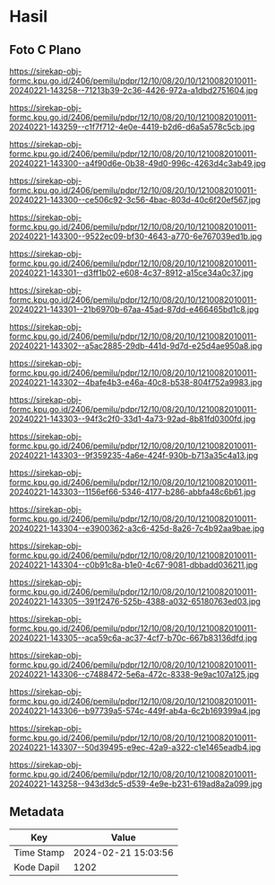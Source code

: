 # Hasil

## Foto C Plano

https://sirekap-obj-formc.kpu.go.id/2406/pemilu/pdpr/12/10/08/20/10/1210082010011-20240221-143258--71213b39-2c36-4426-972a-a1dbd2751604.jpg

https://sirekap-obj-formc.kpu.go.id/2406/pemilu/pdpr/12/10/08/20/10/1210082010011-20240221-143259--c1f7f712-4e0e-4419-b2d6-d6a5a578c5cb.jpg

https://sirekap-obj-formc.kpu.go.id/2406/pemilu/pdpr/12/10/08/20/10/1210082010011-20240221-143300--a4f90d6e-0b38-49d0-996c-4263d4c3ab49.jpg

https://sirekap-obj-formc.kpu.go.id/2406/pemilu/pdpr/12/10/08/20/10/1210082010011-20240221-143300--ce506c92-3c56-4bac-803d-40c6f20ef567.jpg

https://sirekap-obj-formc.kpu.go.id/2406/pemilu/pdpr/12/10/08/20/10/1210082010011-20240221-143300--9522ec09-bf30-4643-a770-6e767039ed1b.jpg

https://sirekap-obj-formc.kpu.go.id/2406/pemilu/pdpr/12/10/08/20/10/1210082010011-20240221-143301--d3ff1b02-e608-4c37-8912-a15ce34a0c37.jpg

https://sirekap-obj-formc.kpu.go.id/2406/pemilu/pdpr/12/10/08/20/10/1210082010011-20240221-143301--21b6970b-67aa-45ad-87dd-e466465bd1c8.jpg

https://sirekap-obj-formc.kpu.go.id/2406/pemilu/pdpr/12/10/08/20/10/1210082010011-20240221-143302--a5ac2885-29db-441d-9d7d-e25d4ae950a8.jpg

https://sirekap-obj-formc.kpu.go.id/2406/pemilu/pdpr/12/10/08/20/10/1210082010011-20240221-143302--4bafe4b3-e46a-40c8-b538-804f752a9983.jpg

https://sirekap-obj-formc.kpu.go.id/2406/pemilu/pdpr/12/10/08/20/10/1210082010011-20240221-143303--94f3c2f0-33d1-4a73-92ad-8b81fd0300fd.jpg

https://sirekap-obj-formc.kpu.go.id/2406/pemilu/pdpr/12/10/08/20/10/1210082010011-20240221-143303--9f359235-4a6e-424f-930b-b713a35c4a13.jpg

https://sirekap-obj-formc.kpu.go.id/2406/pemilu/pdpr/12/10/08/20/10/1210082010011-20240221-143303--1156ef66-5346-4177-b286-abbfa48c6b61.jpg

https://sirekap-obj-formc.kpu.go.id/2406/pemilu/pdpr/12/10/08/20/10/1210082010011-20240221-143304--e3900362-a3c6-425d-8a26-7c4b92aa9bae.jpg

https://sirekap-obj-formc.kpu.go.id/2406/pemilu/pdpr/12/10/08/20/10/1210082010011-20240221-143304--c0b91c8a-b1e0-4c67-9081-dbbadd036211.jpg

https://sirekap-obj-formc.kpu.go.id/2406/pemilu/pdpr/12/10/08/20/10/1210082010011-20240221-143305--391f2476-525b-4388-a032-65180763ed03.jpg

https://sirekap-obj-formc.kpu.go.id/2406/pemilu/pdpr/12/10/08/20/10/1210082010011-20240221-143305--aca59c6a-ac37-4cf7-b70c-667b83136dfd.jpg

https://sirekap-obj-formc.kpu.go.id/2406/pemilu/pdpr/12/10/08/20/10/1210082010011-20240221-143306--c7488472-5e6a-472c-8338-9e9ac107a125.jpg

https://sirekap-obj-formc.kpu.go.id/2406/pemilu/pdpr/12/10/08/20/10/1210082010011-20240221-143306--b97739a5-574c-449f-ab4a-6c2b169399a4.jpg

https://sirekap-obj-formc.kpu.go.id/2406/pemilu/pdpr/12/10/08/20/10/1210082010011-20240221-143307--50d39495-e9ec-42a9-a322-c1e1465eadb4.jpg

https://sirekap-obj-formc.kpu.go.id/2406/pemilu/pdpr/12/10/08/20/10/1210082010011-20240221-143258--943d3dc5-d539-4e9e-b231-619ad8a2a099.jpg


## Metadata

| Key        | Value               |
| ---------- | ------------------- |
| Time Stamp | 2024-02-21 15:03:56 |
| Kode Dapil | 1202                |



